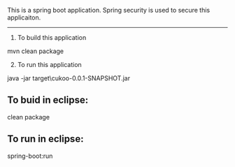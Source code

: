 This is a spring boot application. Spring security is used to secure this applicaiton.

------------------------------

1. To build this application

mvn clean package

2. To run this application

java -jar target\cukoo-0.0.1-SNAPSHOT.jar

To buid in eclipse:
---------------------
clean package


To run in eclipse:
---------------------
spring-boot:run